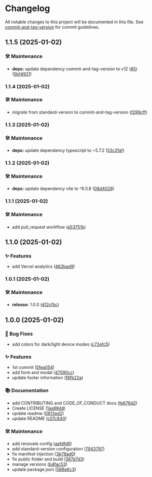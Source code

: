 # Changelog

All notable changes to this project will be documented in this file. See [commit-and-tag-version](https://github.com/absolute-version/commit-and-tag-version) for commit guidelines.

## 1.1.5 (2025-01-02)


### 🛠️ Maintenance

* **deps:** update dependency commit-and-tag-version to v12 ([#5](https://github.com/dimitrilahaye/nao-libre/issues/5)) ([5b14921](https://github.com/dimitrilahaye/nao-libre/commit/5b149212bbba75ca666c7774b342eebb2e05388d))

### 1.1.4 (2025-01-02)


### 🛠️ Maintenance

* migrate from standard-version to commit-and-tag-version ([f299cff](https://github.com/dimitrilahaye/nao-libre/commit/f299cff0129c8525b24857e259a6b63e40a1bb93))

### 1.1.3 (2025-01-02)


### 🛠️ Maintenance

* **deps:** update dependency typescript to ~5.7.2 ([53c2faf](https://github.com/dimitrilahaye/nao-libre/commit/53c2fafcbffd890063c0606db9c0be0f62d8ca0b))

### 1.1.2 (2025-01-02)


### 🛠️ Maintenance

* **deps:** update dependency vite to ^6.0.6 ([06d4029](https://github.com/dimitrilahaye/nao-libre/commit/06d4029cd8d99823bee014dbff16a2fb1d007102))

### 1.1.1 (2025-01-02)


### 🛠️ Maintenance

* add pull_request workflow ([e53751b](https://github.com/dimitrilahaye/nao-libre/commit/e53751b565f734cce8ec4327c45e950af7c108c5))

## 1.1.0 (2025-01-02)


### ✨ Features

* add Vercel analytics ([462bad9](https://github.com/dimitrilahaye/nao-libre/commit/462bad9da0482957d17b00cb20104c59a0895a70))

### 1.0.1 (2025-01-02)


### 🛠️ Maintenance

* **release:** 1.0.0 ([d12cfbc](https://github.com/dimitrilahaye/nao-libre/commit/d12cfbc883f4a453a050fe77389dbea2cecb3570))

## 1.0.0 (2025-01-02)


### 🐛 Bug Fixes

* add colors for dark/light device modes ([c72efc5](https://github.com/dimitrilahaye/nao-libre/commit/c72efc5c25c97147f72829a1c9278d64424728b2))


### ✨ Features

* 1st commit ([5fea054](https://github.com/dimitrilahaye/nao-libre/commit/5fea05451fe28324c18790150f1c732931050b9b))
* add form and modal ([47590cc](https://github.com/dimitrilahaye/nao-libre/commit/47590cc45e7f243334dd5275d742db83c5dea3c0))
* update footer information ([f8fb22a](https://github.com/dimitrilahaye/nao-libre/commit/f8fb22a538bdd1678c2ec770261536b0465e6799))


### 📚 Documentation

* add CONTRIBUTING and CODE_OF_CONDUCT docs ([fe676d2](https://github.com/dimitrilahaye/nao-libre/commit/fe676d2ca5e3a4e5fd68784e1051cb56a8a23ce5))
* Create LICENSE ([1aa98dd](https://github.com/dimitrilahaye/nao-libre/commit/1aa98ddde7ced778156b8cfd001774b5fcc05a9d))
* update readme ([0813ed2](https://github.com/dimitrilahaye/nao-libre/commit/0813ed2ba0fa6ea5bdc7f67a1008ce3961281d85))
* update README ([c07c840](https://github.com/dimitrilahaye/nao-libre/commit/c07c840ae9f68e0488d498bce1e69c6b3c053c58))


### 🛠️ Maintenance

* add renovate config ([aafdfd9](https://github.com/dimitrilahaye/nao-libre/commit/aafdfd95e8db97ba3ca8c60bdeeb7f04cf73e2f0))
* add standard-version configuration ([7943797](https://github.com/dimitrilahaye/nao-libre/commit/794379718d47e90e8483faa1fa968af06f4ac5d2))
* fix manifest injection ([3b78ad0](https://github.com/dimitrilahaye/nao-libre/commit/3b78ad080033f72c8cec4eade5102310a5186bdc))
* fix public folder and build ([387d7d3](https://github.com/dimitrilahaye/nao-libre/commit/387d7d3034bedc574aa93084e99262d9d5d991d6))
* manage versions ([b4fac53](https://github.com/dimitrilahaye/nao-libre/commit/b4fac535aa4f1dc1d79bb9685b694b645dce46df))
* update package.json ([588e6c3](https://github.com/dimitrilahaye/nao-libre/commit/588e6c35e58f6ca6da5d1945d3f869c308a340e2))
